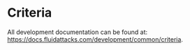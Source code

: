 # Criteria

All development documentation
can be found at:
<https://docs.fluidattacks.com/development/common/criteria>.

